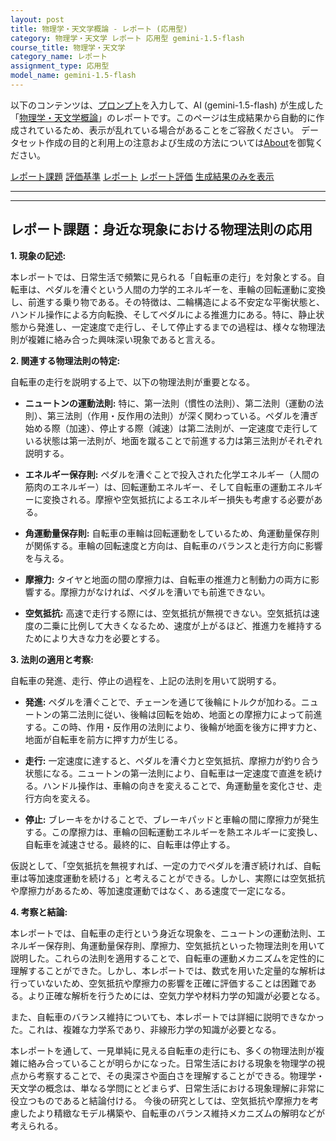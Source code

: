 ```yaml
---
layout: post
title: 物理学・天文学概論 - レポート (応用型)
category: 物理学・天文学 レポート 応用型 gemini-1.5-flash
course_title: 物理学・天文学
category_name: レポート
assignment_type: 応用型
model_name: gemini-1.5-flash
---
```


以下のコンテンツは、[プロンプト](https://github.com/takedatoshiyuki/synthetic_assignments/tree/main/generated/物理学・天文学/gemini-1.5-flash/prompt_レポート-応用型.md)を入力して、AI (gemini-1.5-flash) が生成した「[物理学・天文学概論](/contents/物理学・天文学/)」のレポートです。このページは生成結果から自動的に作成されているため、表示が乱れている場合があることをご容赦ください。
データセット作成の目的と利用上の注意および生成の方法については[About](/About)を御覧ください。

[レポート課題](../レポート課題-応用型)
[評価基準](../評価基準-応用型)
[レポート](../レポート-応用型)
[レポート評価](../レポート評価-応用型)
[生成結果のみを表示](https://github.com/takedatoshiyuki/synthetic_assignments/tree/main/generated/物理学・天文学/gemini-1.5-flash/レポート-応用型.md)
  

***
***
  
## レポート課題：身近な現象における物理法則の応用

**1. 現象の記述:**

本レポートでは、日常生活で頻繁に見られる「自転車の走行」を対象とする。自転車は、ペダルを漕ぐという人間の力学的エネルギーを、車輪の回転運動に変換し、前進する乗り物である。その特徴は、二輪構造による不安定な平衡状態と、ハンドル操作による方向転換、そしてペダルによる推進力にある。特に、静止状態から発進し、一定速度で走行し、そして停止するまでの過程は、様々な物理法則が複雑に絡み合った興味深い現象であると言える。


**2. 関連する物理法則の特定:**

自転車の走行を説明する上で、以下の物理法則が重要となる。

* **ニュートンの運動法則:** 特に、第一法則（慣性の法則）、第二法則（運動の法則）、第三法則（作用・反作用の法則）が深く関わっている。ペダルを漕ぎ始める際（加速）、停止する際（減速）は第二法則が、一定速度で走行している状態は第一法則が、地面を蹴ることで前進する力は第三法則がそれぞれ説明する。

* **エネルギー保存則:** ペダルを漕ぐことで投入された化学エネルギー（人間の筋肉のエネルギー）は、回転運動エネルギー、そして自転車の運動エネルギーに変換される。摩擦や空気抵抗によるエネルギー損失も考慮する必要がある。

* **角運動量保存則:** 自転車の車輪は回転運動をしているため、角運動量保存則が関係する。車輪の回転速度と方向は、自転車のバランスと走行方向に影響を与える。

* **摩擦力:** タイヤと地面の間の摩擦力は、自転車の推進力と制動力の両方に影響する。摩擦力がなければ、ペダルを漕いでも前進できない。

* **空気抵抗:** 高速で走行する際には、空気抵抗が無視できない。空気抵抗は速度の二乗に比例して大きくなるため、速度が上がるほど、推進力を維持するためにより大きな力を必要とする。


**3. 法則の適用と考察:**

自転車の発進、走行、停止の過程を、上記の法則を用いて説明する。

* **発進:** ペダルを漕ぐことで、チェーンを通じて後輪にトルクが加わる。ニュートンの第二法則に従い、後輪は回転を始め、地面との摩擦力によって前進する。この時、作用・反作用の法則により、後輪が地面を後方に押す力と、地面が自転車を前方に押す力が生じる。

* **走行:** 一定速度に達すると、ペダルを漕ぐ力と空気抵抗、摩擦力が釣り合う状態になる。ニュートンの第一法則により、自転車は一定速度で直進を続ける。ハンドル操作は、車輪の向きを変えることで、角運動量を変化させ、走行方向を変える。

* **停止:** ブレーキをかけることで、ブレーキパッドと車輪の間に摩擦力が発生する。この摩擦力は、車輪の回転運動エネルギーを熱エネルギーに変換し、自転車を減速させる。最終的に、自転車は停止する。


仮説として、「空気抵抗を無視すれば、一定の力でペダルを漕ぎ続ければ、自転車は等加速度運動を続ける」と考えることができる。しかし、実際には空気抵抗や摩擦力があるため、等加速度運動ではなく、ある速度で一定になる。


**4. 考察と結論:**

本レポートでは、自転車の走行という身近な現象を、ニュートンの運動法則、エネルギー保存則、角運動量保存則、摩擦力、空気抵抗といった物理法則を用いて説明した。これらの法則を適用することで、自転車の運動メカニズムを定性的に理解することができた。しかし、本レポートでは、数式を用いた定量的な解析は行っていないため、空気抵抗や摩擦力の影響を正確に評価することは困難である。より正確な解析を行うためには、空気力学や材料力学の知識が必要となる。

また、自転車のバランス維持についても、本レポートでは詳細に説明できなかった。これは、複雑な力学系であり、非線形力学の知識が必要となる。

本レポートを通して、一見単純に見える自転車の走行にも、多くの物理法則が複雑に絡み合っていることが明らかになった。日常生活における現象を物理学の視点から考察することで、その奥深さや面白さを理解することができる。物理学・天文学の概念は、単なる学問にとどまらず、日常生活における現象理解に非常に役立つものであると結論付ける。  今後の研究としては、空気抵抗や摩擦力を考慮したより精緻なモデル構築や、自転車のバランス維持メカニズムの解明などが考えられる。
